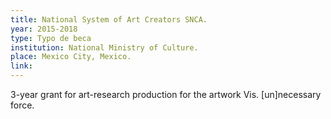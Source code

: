 ```yaml
---
title: National System of Art Creators SNCA.
year: 2015-2018
type: Typo de beca
institution: National Ministry of Culture.
place: Mexico City, Mexico.
link: 
---
```


3-year grant for art-research production for the artwork Vis. [un]necessary force. 
